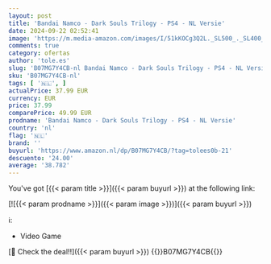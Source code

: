 ```yaml
---
layout: post
title: 'Bandai Namco - Dark Souls Trilogy - PS4 - NL Versie'
date: 2024-09-22 02:52:41
image: 'https://m.media-amazon.com/images/I/51kKOCg3Q2L._SL500_._SL400_.jpg'
comments: true
category: ofertas
author: 'tole.es'
slug: 'B07MG7Y4CB-nl Bandai Namco - Dark Souls Trilogy - PS4 - NL Versie'
sku: 'B07MG7Y4CB-nl'
tags: [ '🇳🇱', ]
actualPrice: 37.99 EUR
currency: EUR
price: 37.99
comparePrice: 49.99 EUR
prodname: 'Bandai Namco - Dark Souls Trilogy - PS4 - NL Versie'
country: 'nl'
flag: '🇳🇱'
brand: ''
buyurl: 'https://www.amazon.nl/dp/B07MG7Y4CB/?tag=tolees0b-21'
descuento: '24.00'
average: '38.782'
---
```


You've got [{{< param title >}}]({{< param buyurl >}}) at the following link:

[![{{< param prodname >}}]({{< param image >}})]({{< param buyurl >}})

ℹ️:

- Video Game

[🛒 Check the deal!!]({{< param buyurl >}})
{{<world>}}B07MG7Y4CB{{</world>}}
